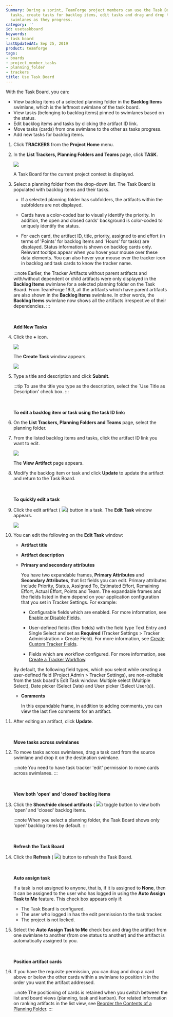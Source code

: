 ```yaml
---
Summary: During a sprint, TeamForge project members can use the Task Board to view
  tasks, create tasks for backlog items, edit tasks and drag and drop tasks across
  swimlanes as they progress.
category: ''
id: usetaskboard
keywords:
- task board
lastUpdatedAt: Sep 25, 2019
product: teamforge
tags:
- boards
- project_member_tasks
- planning_folder
- trackers
title: Use Task Board
---
```


With the Task Board, you can:

 * View backlog items of a selected planning folder in the **Backlog Items** swimlane, which is the leftmost swimlane of the task board.
 * View tasks (belonging to backlog items) pinned to swimlanes based on the status.
 * Edit backlog items and tasks by clicking the artifact ID link.
 * Move tasks (cards) from one swimlane to the other as tasks progress.
 * Add new tasks for backlog items.

 1. Click **TRACKERS** from the **Project Home** menu.

 2. In the **List Trackers, Planning Folders and Teams** page, click **TASK**.

    ![](/docs/assets/images/listplantrack02.PNG)

    A Task Board for the current project context is displayed.

 3. Select a planning folder from the drop-down list. The Task Board is populated with backlog items and their tasks.

    * If a selected planning folder has subfolders, the artifacts within the subfolders are not displayed.

    * Cards have a color-coded bar to visually identify the priority. In addition, the open and closed cards' background is color-coded to uniquely identify the status.

    * For each card, the artifact ID, title, priority, assigned to and effort (in terms of 'Points' for backlog items and 'Hours' for tasks) are displayed. Status information is shown on backlog cards only. Relevant tooltips appear when you hover your mouse over these data elements. You can also hover your mouse over the tracker icon in backlog and task cards to know the tracker name.

    :::note
    Earlier, the Tracker Artifacts without parent artifacts and with/without dependent or child artifacts were only displayed in the **Backlog Items** swimlane for a selected planning folder on the Task Board. From TeamForge 19.3, all the artifacts which have parent artifacts are also shown in the **Backlog Items** swimlane. In other words, the **Backlog Items** swimlane now shows all the artifacts irrespective of their dependencies.
    :::

    <br></br>
    **Add New Tasks**

 4. Click the **+** icon.

    ![](/docs/assets/images/taskbdcard02.png)

    The **Create Task** window appears.

    ![](/docs/assets/images/createtasks.PNG)

 5. Type a title and description and click **Submit**.

    :::tip
    To use the title you type as the description, select the `Use Title as Description' check box.
    :::

    <br></br>
    **To edit a backlog item or task using the task ID link:**

 6. On the **List Trackers, Planning Folders and Teams** page, select the planning folder.

 7. From the listed backlog items and tasks, click the artifact ID link you want to edit.

    ![](/docs/assets/images/taskbdcard01.png)

    The **View Artifact** page appears.
 
 8. Modify the backlog item or task and click **Update** to update the artifact and return to the Task Board.

    <br></br>
    **To quickly edit a task**

 9. Click the edit artifact ( ![](/docs/assets/images/editartifactsbutton.PNG)) button in a task. The **Edit Task** window appears.    
    
    ![](/docs/assets/images/tb_edittaskwindow.png)

 10. You can edit the following on the **Edit Task** window:

     * **Artifact title**
     * **Artifact description**
     * **Primary and secondary attributes**

       You have two expandable frames, **Primary Attributes** and **Secondary Attributes**, that list fields you can edit. Primary attributes include Priority, Status, Assigned To, Estimated Effort, Remaining Effort, Actual Effort, Points and Team. The expandable frames and the fields listed in them depend on your application configuration that you set in Tracker Settings. For example:

       * Configurable fields which are enabled. For more information, see [Enable or Disable Fields](./trackers-creatingatracker#enabledisablefields).

       * User-defined fields (flex fields) with the field type Text Entry and Single Select and set as **Required** (Tracker Settings > Tracker Administration > Create Field). For more information, see [Create Custom Tracker Fields](./trackers-creatingatracker#customfields).

       * Fields which are workflow configured. For more information, see [Create a Tracker Workflow](./trackers-creatingatracker#createatrackerworkflow).

     By default, the following field types, which you select while creating a user-defined field (Project Admin > Tracker Settings), are non-editable from the task board's Edit Task window: Multiple select (Multiple Select), Date picker (Select Date) and User picker (Select User(s)).

     * **Comments**

       In this expandable frame, in addition to adding comments, you can view the last five comments for an artifact.

 11. After editing an artifact, click **Update**.

     <br></br>
     **Move tasks across swimlanes**

 12. To move tasks across swimlanes, drag a task card from the source swimlane and drop it on the destination swimlane.
 
     :::note
     You need to have task tracker 'edit' permission to move cards across swimlanes.
     :::

     <br></br>
     **View both 'open' and 'closed' backlog items**

 13. Click the **Show/hide closed artifacts** ( ![](/docs/assets/images/showclosedartifacts.png)) toggle button to view both 'open' and 'closed' backlog items.

     :::note
     When you select a planning folder, the Task Board shows only 'open' backlog items by default.
     :::

     <br></br>
     **Refresh the Task Board**

 14. Click the **Refresh** ( ![](/docs/assets/images/swimlanerefresh.png)) button to refresh the Task Board.

     <br> </br>
     **Auto assign task**

        If a task is not assigned to anyone, that is, if it is assigned to **None**, then it can be assigned to the user who has logged in using the **Auto Assign Task to Me** feature. This check box appears only if:

        * The Task Board is configured.
        * The user who logged in has the edit permission to the task tracker.
        * The project is not locked.

 15. Select the **Auto Assign Task to Me** check box and drag the artifact from one swimlane to another (from one status to another) and the artifact is automatically assigned to you.

     <br></br>
     **Position artifact cards**

 16. If you have the requisite permission, you can drag and drop a card above or below the other cards within a swimlane to position it in the order you want the artifact addressed.

     :::note
     The positioning of cards is retained when you switch between the list and board views (planning, task and kanban). For related information on ranking artifacts in the list view, see [Reorder the Contents of a Planning Folder](./reorderplanningfoldercontent).
     :::

